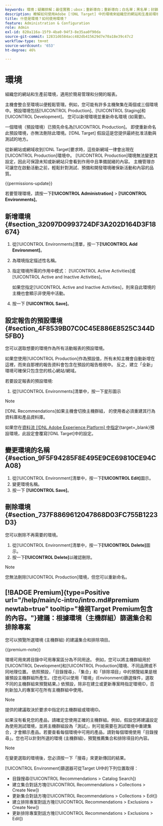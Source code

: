 ```yaml
---
keywords: 環境；疑難排解；最佳實務；ubox；重新導向；重新導向；白名單；黑名單；封鎖清單；允許清單
description: 瞭解如何使用Adobe [!DNL Target] 中的環境來組織您的網站和生產前環境，以便輕鬆管理和分隔報表。
title: 什麼是環境？如何使用環境？
feature: Administration & Configuration
role: Admin
exl-id: 820a116a-15f9-4ba0-94f3-8e35aa0f90da
source-git-commit: 12831d6584acc482db415629d7e70a18e39c47c2
workflow-type: tm+mt
source-wordcount: '653'
ht-degree: 46%

---
```


# 環境

組織您的網站和生產前環境，適用於簡易管理和分開的報表。

主機會整合至環境以便輕鬆管理。例如，您可能有許多主機聚集在兩個或三個環境中。預設環境包括[!UICONTROL Production]、[!UICONTROL Staging]和[!UICONTROL Development]。 您可以新增環境並重新命名環境 (如需要)。

一個環境（預設環境）已預先命名為[!UICONTROL Production]。 即使重新命名此預設環境，亦無法刪除此環境。[!DNL Target] 假設這是您提供最終批准活動與測試的地方。

從新網站或網域收到[!DNL Target]要求時，這些新網域一律會出現在[!UICONTROL Production]環境中。 [!UICONTROL Production]環境無法變更其設定，因此可保證未知或新網站只會看到作用中且準備就緒的內容。 主機管理亦可讓您在啟動活動之前，輕鬆針對測試、預備和開發環境確保新活動和內容的品質。

{{permissions-update}}

若要管理環境，請按一下&#x200B;**[!UICONTROL Administration]** > **[!UICONTROL Environments]**。

## 新增環境 {#section_32097D0993724DF3A202D164D3F18674}

1. 從[!UICONTROL Environments]清單，按一下&#x200B;**[!UICONTROL Add Environment]**。
1. 為環境指定描述性名稱。
1. 指定環境所需的作用中模式： [!UICONTROL Active Activities]或[!UICONTROL Active and Inactive Activities]。

   如果您指定[!UICONTROL Active and Inactive Activities]，則來自此環境的主機也會顯示非使用中活動。

1. 按一下 **[!UICONTROL Save]**。

## 設定報告的預設環境 {#section_4F8539B07C0C45E886E8525C344D5FB0}

您可以選取想要的環境作為所有活動報表的預設環境。

如果您使用[!UICONTROL Production]作為預設值，所有未知主機會自動新增在這裡，而來自那裡的報告資料會包含在預設的報告檢視中。 反之，建立「全新」環境可確保只包含您的核心網站/網域。

若要設定報表的預設環境:

1. 從[!UICONTROL Environments]清單中，按一下星形圖示

>[!NOTE]
>
>[!DNL Recommendations]如果主機會切換主機群組， 的使用者必須重建其行為資料庫和產品資料庫。
>
>如果您在[資料流 [!DNL Adobe Experience Platform] 中指定](https://experienceleague.adobe.com/docs/experience-platform/datastreams/configure.html?lang=en#target){target=_blank}預設環境，此設定會覆寫[!DNL Target]中的設定。

## 變更環境的名稱 {#section_9F5F94285F8E495E9CE69810CE94CA08}

1. 從[!UICONTROL Environment]清單中，按一下&#x200B;**[!UICONTROL Edit]**&#x200B;圖示。
1. 變更環境名稱。
1. 按一下 **[!UICONTROL Save]**。

## 刪除環境 {#section_737F8869612047868D03FC755B1223D3}

您可以刪除不再需要的環境。

1. 從[!UICONTROL Environment]清單中，按一下&#x200B;**[!UICONTROL Delete]**&#x200B;圖示。
1. 按一下&#x200B;**[!UICONTROL Delete]**&#x200B;以確認刪除。

>[!NOTE]
>
>您無法刪除[!UICONTROL Production]環境，但您可以重新命名。

## [!BADGE Premium]{type=Positive url="/help/main/c-intro/intro.md#premium newtab=true" tooltip="檢視Target Premium包含的內容。"}建議：根據環境（主機群組）篩選集合和排除專案

您可以預覽所選環境 (主機群組) 的建議集合和排除項目。

{{premium-note}}

環境可用來將目錄中可用專案區分為不同用途。 例如，您可以將主機群組用於[!UICONTROL Development]和[!UICONTROL Production]環境、不同品牌或不同地理位置。 依照預設，「目錄搜尋」、「集合」和「排除項目」中的預覽結果是根據預設主機群組所產生。(您也可以使用「環境」(Environment)篩選條件，選取不同的主機群組來預覽結果。) 依預設，除非在建立或更新專案時指定環境ID，否則新加入的專案可在所有主機群組中使用。

>[!NOTE]
>
>提供的建議取決於要求中指定的主機群組或環境ID。


如果沒有看見您的產品，請確定您使用正確的主機群組。例如，假設您將建議設定為使用測試環境，並將主機群組設為「測試」，則可能需要在測試環境中重建集合，才會顯示產品。若要查看每個環境中可用的產品，請對每個環境使用「目錄搜尋」。您也可以針對所選的環境 (主機群組)，預覽推薦集合和排除項目的內容。

>[!NOTE]
>在變更選取的環境後，您必須按一下「搜尋」來更新傳回的結果。

[!UICONTROL Environment]篩選器可從Target UI中的下列位置取得：

* 目錄搜尋([!UICONTROL Recommendations > Catalog Search])
* 建立集合對話方塊([!UICONTROL Recommendations > Collections > Create New])
* 更新集合對話方塊([!UICONTROL Recommendations > Collections > Edit])
* 建立排除專案對話方塊([!UICONTROL Recommendations > Exclusions > Create New])
* 更新排除專案對話方塊([!UICONTROL Recommendations > Exclusions > Edit])
